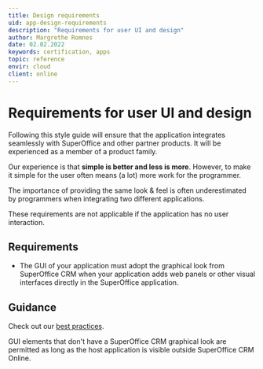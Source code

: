 ```yaml
---
title: Design requirements
uid: app-design-requirements
description: "Requirements for user UI and design"
author: Margrethe Romnes
date: 02.02.2022
keywords: certification, apps
topic: reference
envir: cloud
client: online
---
```


# Requirements for user UI and design

Following this style guide will ensure that the application integrates seamlessly with SuperOffice and other partner products. It will be experienced as a member of a product family.

Our experience is that **simple is better and less is more**. However, to make it simple for the user often means (a lot) more work for the programmer.

The importance of providing the same look & feel is often underestimated by programmers when integrating two different applications.

These requirements are not applicable if the application has no user interaction.

## Requirements

* The GUI of your application must adopt the graphical look from SuperOffice CRM when your application adds web panels or other visual interfaces directly in the SuperOffice application.

## Guidance

Check out our [best practices][1].

GUI elements that don't have a SuperOffice CRM graphical look are permitted as long as the host application is visible outside SuperOffice CRM Online.

<!-- Referenced links -->
[1]: ../../best-practices/index.md
